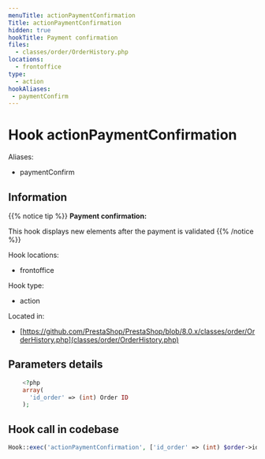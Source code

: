 ```yaml
---
menuTitle: actionPaymentConfirmation
Title: actionPaymentConfirmation
hidden: true
hookTitle: Payment confirmation
files:
  - classes/order/OrderHistory.php
locations:
  - frontoffice
type:
  - action
hookAliases:
 - paymentConfirm
---
```


# Hook actionPaymentConfirmation

Aliases: 
 - paymentConfirm



## Information

{{% notice tip %}}
**Payment confirmation:** 

This hook displays new elements after the payment is validated
{{% /notice %}}

Hook locations: 
  - frontoffice

Hook type: 
  - action

Located in: 
  - [https://github.com/PrestaShop/PrestaShop/blob/8.0.x/classes/order/OrderHistory.php](classes/order/OrderHistory.php)

## Parameters details

```php
    <?php
    array(
      'id_order' => (int) Order ID
    );
```

## Hook call in codebase

```php
Hook::exec('actionPaymentConfirmation', ['id_order' => (int) $order->id], null, false, true, false, $order->id_shop)
```